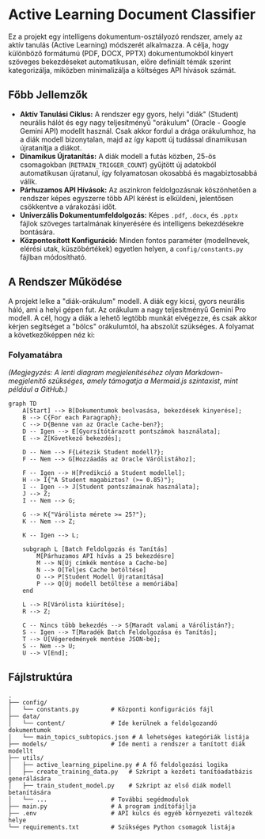 ﻿# Active Learning Document Classifier

Ez a projekt egy intelligens dokumentum-osztályozó rendszer, amely az aktív tanulás (Active Learning) módszerét alkalmazza. A célja, hogy különböző formátumú (PDF, DOCX, PPTX) dokumentumokból kinyert szöveges bekezdéseket automatikusan, előre definiált témák szerint kategorizálja, miközben minimalizálja a költséges API hívások számát.

## Főbb Jellemzők

-   **Aktív Tanulási Ciklus:** A rendszer egy gyors, helyi "diák" (Student) neurális hálót és egy nagy teljesítményű "orákulum" (Oracle - Google Gemini API) modellt használ. Csak akkor fordul a drága orákulumhoz, ha a diák modell bizonytalan, majd az így kapott új tudással dinamikusan újratanítja a diákot.
-   **Dinamikus Újratanítás:** A diák modell a futás közben, 25-ös csomagokban (`RETRAIN_TRIGGER_COUNT`) gyűjtött új adatokból automatikusan újratanul, így folyamatosan okosabbá és magabiztosabbá válik.
-   **Párhuzamos API Hívások:** Az aszinkron feldolgozásnak köszönhetően a rendszer képes egyszerre több API kérést is elküldeni, jelentősen csökkentve a várakozási időt.
-   **Univerzális Dokumentumfeldolgozás:** Képes `.pdf`, `.docx`, és `.pptx` fájlok szöveges tartalmának kinyerésére és intelligens bekezdésekre bontására.
-   **Központosított Konfiguráció:** Minden fontos paraméter (modellnevek, elérési utak, küszöbértékek) egyetlen helyen, a `config/constants.py` fájlban módosítható.

## A Rendszer Működése

A projekt lelke a "diák-orákulum" modell. A diák egy kicsi, gyors neurális háló, ami a helyi gépen fut. Az orákulum a nagy teljesítményű Gemini Pro modell. A cél, hogy a diák a lehető legtöbb munkát elvégezze, és csak akkor kérjen segítséget a "bölcs" orákulumtól, ha abszolút szükséges. A folyamat a következőképpen néz ki:

### Folyamatábra

*(Megjegyzés: A lenti diagram megjelenítéséhez olyan Markdown-megjelenítő szükséges, amely támogatja a Mermaid.js szintaxist, mint például a GitHub.)*

```mermaid
graph TD
    A[Start] --> B[Dokumentumok beolvasása, bekezdések kinyerése];
    B --> C{For each Paragraph};
    C --> D{Benne van az Oracle Cache-ben?};
    D -- Igen --> E[Gyorsítótárazott pontszámok használata];
    E --> Z[Következő bekezdés];

    D -- Nem --> F{Létezik Student modell?};
    F -- Nem --> G[Hozzáadás az Oracle Várólistához];

    F -- Igen --> H[Predikció a Student modellel];
    H --> I{"A Student magabiztos? (>= 0.85)"};
    I -- Igen --> J[Student pontszámainak használata];
    J --> Z;
    I -- Nem --> G;

    G --> K{"Várólista mérete >= 25?"};
    K -- Nem --> Z;

    K -- Igen --> L;
    
    subgraph L [Batch Feldolgozás és Tanítás]
        M[Párhuzamos API hívás a 25 bekezdésre]
        M --> N[Új címkék mentése a Cache-be]
        N --> O[Teljes Cache betöltése]
        O --> P[Student Modell Újratanítása]
        P --> Q[Új modell betöltése a memóriába]
    end

    L --> R[Várólista kiürítése];
    R --> Z;

    C -- Nincs több bekezdés --> S{Maradt valami a Várólistán?};
    S -- Igen --> T[Maradék Batch Feldolgozása és Tanítás];
    T --> U[Végeredmények mentése JSON-be];
    S -- Nem --> U;
    U --> V[End];
```

## Fájlstruktúra

```
.
├── config/
│   └── constants.py         # Központi konfigurációs fájl
├── data/
│   └── content/             # Ide kerülnek a feldolgozandó dokumentumok
│   └── main_topics_subtopics.json # A lehetséges kategóriák listája
├── models/                  # Ide menti a rendszer a tanított diák modellt
├── utils/
│   ├── active_learning_pipeline.py # A fő feldolgozási logika
│   ├── create_training_data.py   # Szkript a kezdeti tanítóadatbázis generálására
│   ├── train_student_model.py    # Szkript az első diák modell betanítására
│   └── ...                  # További segédmodulok
├── main.py                  # A program indítófájlja
├── .env                     # API kulcs és egyéb környezeti változók helye
└── requirements.txt         # Szükséges Python csomagok listája
```